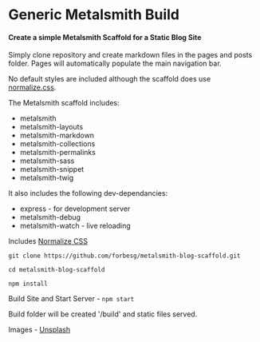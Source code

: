 # Generic Metalsmith Build

#### Create a simple Metalsmith Scaffold for a Static Blog Site

Simply clone repository and create markdown files in the pages and posts folder.
Pages will automatically populate the main navigation bar.

No default styles are included although the scaffold does use [normalize.css](https://necolas.github.io/normalize.css/).

The Metalsmith scaffold includes:

* metalsmith
* metalsmith-layouts
* metalsmith-markdown
* metalsmith-collections
* metalsmith-permalinks
* metalsmith-sass
* metalsmith-snippet
* metalsmith-twig

It also includes the following dev-dependancies:

* express - for development server
* metalsmith-debug
* metalsmith-watch - live reloading

Includes [Normalize CSS](https://necolas.github.io/normalize.css/)

`git clone https://github.com/forbesg/metalsmith-blog-scaffold.git`

`cd metalsmith-blog-scaffold`

`npm install`

Build Site and Start Server - `npm start`

Build folder will be created '/build' and static files served.

Images - [Unsplash](https://unsplash.com/)
